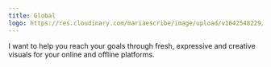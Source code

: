```yaml
---
title: Global
logo: https://res.cloudinary.com/mariaescribe/image/upload/v1642548229/mylogo_ljnvlt.svg
---
```

I want to help you reach your goals through fresh, expressive and creative visuals for your online and offline platforms.